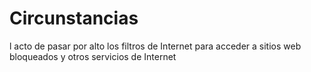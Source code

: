 [Title]: # (Evasión)
[Difficulty]: # (Principiante)
[Order]: # (19)

# Circunstancias 
l acto de pasar por alto los filtros de Internet para acceder a sitios web bloqueados y otros servicios de Internet